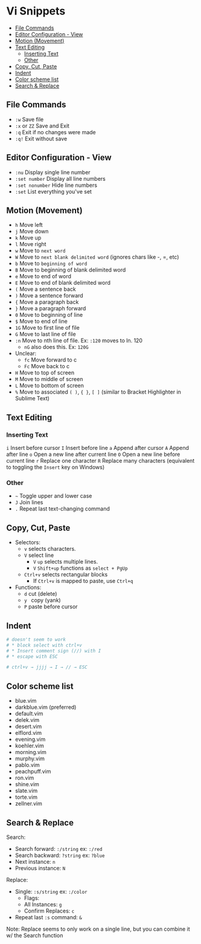 # Vi Snippets

<!-- MarkdownTOC -->

* [File Commands](#file-commands)
* [Editor Configuration - View](#editor-configuration---view)
* [Motion \(Movement\)](#motion-movement)
* [Text Editing](#text-editing)
	* [Inserting Text](#inserting-text)
	* [Other](#other)
* [Copy, Cut, Paste](#copy-cut-paste)
* [Indent](#indent)
* [Color scheme list](#color-scheme-list)
* [Search & Replace](#search--replace)

<!-- /MarkdownTOC -->

<a id="file-commands"></a>
## File Commands
* `:w` Save file
* `:x` or `ZZ` Save and Exit
* `:q` Exit if no changes were made
* `:q!` Exit without save

<a id="editor-configuration---view"></a>
## Editor Configuration - View
* `:nu` Display single line number
* `:set number` Display all line numbers
* `:set nonumber` Hide line numbers
* `:set` List everything you've set

<a id="motion-movement"></a>
## Motion (Movement)
* `h` Move left
* `j` Move down
* `k` Move up
* `l` Move right
* `w` Move to `next word`
* `W` Move to `next blank delimited word` (ignores chars like -, =, etc)
* `b` Move to `beginning of word`
* `B` Move to beginning of blank delimited word
* `e` Move to end of word
* `E` Move to end of blank delimited word
* `(` Move a sentence back
* `)` Move a sentence forward
* `{` Move a paragraph back
* `}` Move a paragraph forward
* `0` Move to beginning of line
* `$` Move to end of line
* `1G` Move to first line of file
* `G` Move to last line of file
* `:n` Move to nth line of file. Ex: `:120` moves to ln. 120
	* `nG` also does this. Ex: `120G`
* Unclear:
	* `fc` Move forward to c
	* `Fc` Move back to c
* `H` Move to top of screen
* `M` Move to middle of screen
* `L` Move to bottom of screen
* `%` Move to associated `( )`, `{ }`, `[ ]` (similar to Bracket Highlighter in Sublime Text)




<a id="text-editing"></a>
## Text Editing

<a id="inserting-text"></a>
### Inserting Text
`i` Insert before cursor
`I` Insert before line
`a` Append after cursor
`A` Append after line
`o` Open a new line after current line
`O` Open a new line before current line
`r` Replace one character
`R` Replace many characters (equivalent to toggling the `Insert` key on Windows)

<a id="other"></a>
### Other
* `~` Toggle upper and lower case
* `J` Join lines
* `.` Repeat last text-changing command

<a id="copy-cut-paste"></a>
## Copy, Cut, Paste
* Selectors:
    * `v` selects characters.
    * `V` select line
        * `V` `up` selects multiple lines.
        * `V` `Shift+up` functions as `select + PgUp`
    * `Ctrl+v` selects rectangular blocks
        * If `Ctrl+v` is mapped to paste, use `Ctrl+q`
* Functions:
    * `d` cut (delete)
    * `y ` copy (yank)
    * `P` paste before cursor

<a id="indent"></a>
## Indent

```sh
# doesn't seem to work
# * block select with ctrl+v
# * Insert comment sign (//) with I
# * escape with ESC

# ctrl+v → jjjj → I → // → ESC
```

<a id="color-scheme-list"></a>
## Color scheme list

* blue.vim
* darkblue.vim (preferred)
* default.vim
* delek.vim
* desert.vim
* elflord.vim
* evening.vim
* koehler.vim
* morning.vim
* murphy.vim
* pablo.vim
* peachpuff.vim
* ron.vim
* shine.vim
* slate.vim
* torte.vim
* zellner.vim

<a id="search--replace"></a>
## Search & Replace

Search:
* Search forward: `:/string` ex: `:/red`
* Search backward: `?string` ex: `?blue`
* Next instance: `n`
* Previous instance: `N`

Replace:
* Single: `:s/string` ex: `:/color`
	* Flags:
	* All Instances: `g`
	* Confirm Replaces: `c`
* Repeat last `:s` command: `&`

Note: Replace seems to only work on a single line, but you can combine it w/ the Search function


